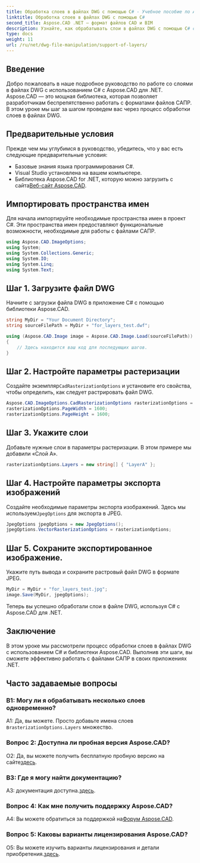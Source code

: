 ```yaml
---
title: Обработка слоев в файлах DWG с помощью C# - Учебное пособие по Aspose.CAD
linktitle: Обработка слоев в файлах DWG с помощью C#
second_title: Aspose.CAD .NET — формат файлов CAD и BIM
description: Узнайте, как обрабатывать слои в файлах DWG с помощью C# с Aspose.CAD для .NET. Пошаговое руководство по эффективному манипулированию файлами САПР.
type: docs
weight: 11
url: /ru/net/dwg-file-manipulation/support-of-layers/
---
```

## Введение

Добро пожаловать в наше подробное руководство по работе со слоями в файлах DWG с использованием C# с Aspose.CAD для .NET. Aspose.CAD — это мощная библиотека, которая позволяет разработчикам беспрепятственно работать с форматами файлов САПР. В этом уроке мы шаг за шагом проведем вас через процесс обработки слоев в файлах DWG.

## Предварительные условия

Прежде чем мы углубимся в руководство, убедитесь, что у вас есть следующие предварительные условия:

- Базовые знания языка программирования C#.
- Visual Studio установлена на вашем компьютере.
-  Библиотека Aspose.CAD for .NET, которую можно загрузить с сайта[Веб-сайт Aspose.CAD](https://releases.aspose.com/cad/net/).

## Импортировать пространства имен

Для начала импортируйте необходимые пространства имен в проект C#. Эти пространства имен предоставляют функциональные возможности, необходимые для работы с файлами САПР.

```csharp
using Aspose.CAD.ImageOptions;
using System;
using System.Collections.Generic;
using System.IO;
using System.Linq;
using System.Text;
```

## Шаг 1. Загрузите файл DWG

Начните с загрузки файла DWG в приложение C# с помощью библиотеки Aspose.CAD.

```csharp
string MyDir = "Your Document Directory";
string sourceFilePath = MyDir + "for_layers_test.dwf";

using (Aspose.CAD.Image image = Aspose.CAD.Image.Load(sourceFilePath))
{
    // Здесь находится ваш код для последующих шагов.
}
```

## Шаг 2. Настройте параметры растеризации

 Создайте экземпляр`CadRasterizationOptions` и установите его свойства, чтобы определить, как следует растрировать файл DWG.

```csharp
Aspose.CAD.ImageOptions.CadRasterizationOptions rasterizationOptions = new Aspose.CAD.ImageOptions.CadRasterizationOptions();
rasterizationOptions.PageWidth = 1600;
rasterizationOptions.PageHeight = 1600;
```

## Шаг 3. Укажите слои

Добавьте нужные слои в параметры растеризации. В этом примере мы добавили «Слой А».

```csharp
rasterizationOptions.Layers = new string[] { "LayerA" };
```

## Шаг 4. Настройте параметры экспорта изображений

 Создайте необходимые параметры экспорта изображений. Здесь мы используем`JpegOptions` для экспорта в JPEG.

```csharp
JpegOptions jpegOptions = new JpegOptions();
jpegOptions.VectorRasterizationOptions = rasterizationOptions;
```

## Шаг 5. Сохраните экспортированное изображение.

Укажите путь вывода и сохраните растровый файл DWG в формате JPEG.

```csharp
MyDir = MyDir + "for_layers_test.jpg";
image.Save(MyDir, jpegOptions);
```

Теперь вы успешно обработали слои в файле DWG, используя C# с Aspose.CAD для .NET.

## Заключение

В этом уроке мы рассмотрели процесс обработки слоев в файлах DWG с использованием C# и библиотеки Aspose.CAD. Выполнив эти шаги, вы сможете эффективно работать с файлами САПР в своих приложениях .NET.

## Часто задаваемые вопросы

### В1: Могу ли я обрабатывать несколько слоев одновременно?

 А1: Да, вы можете. Просто добавьте имена слоев в`rasterizationOptions.Layers` множество.

### Вопрос 2: Доступна ли пробная версия Aspose.CAD?

 О2: Да, вы можете получить бесплатную пробную версию на сайте[здесь](https://releases.aspose.com/).

### В3: Где я могу найти документацию?

 A3: документация доступна.[здесь](https://reference.aspose.com/cad/net/).

### Вопрос 4: Как мне получить поддержку Aspose.CAD?

 A4: Вы можете обратиться за поддержкой на[Форум Aspose.CAD](https://forum.aspose.com/c/cad/19).

### Вопрос 5: Каковы варианты лицензирования Aspose.CAD?

 О5: Вы можете изучить варианты лицензирования и детали приобретения.[здесь](https://purchase.aspose.com/buy).